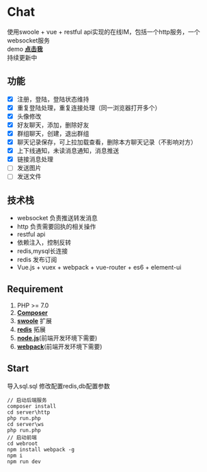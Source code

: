 # Chat
使用swoole + vue + restful api实现的在线IM，包括一个http服务，一个websocket服务  
demo  **[点击我](http://119.29.63.161)**  
持续更新中
## 功能
- [x] 注册，登陆，登陆状态维持
- [x] 重复登陆处理，重复连接处理（同一浏览器打开多个）
- [x] 头像修改
- [x] 好友聊天，添加，删除好友
- [x] 群组聊天，创建，退出群组
- [x] 聊天记录保存，可上拉加载查看，删除本方聊天记录（不影响对方）
- [x] 上下线通知，未读消息通知，消息推送
- [x] 链接消息处理
- [ ] 发送图片
- [ ] 发送文件
## 技术栈
- websocket 负责推送转发消息
- http 负责需要回执的相关操作
- restful api
- 依赖注入，控制反转
- redis,mysql长连接
- redis 发布订阅
- Vue.js + vuex + webpack + vue-router + es6 + element-ui
## Requirement
1. PHP >= 7.0
2. **[Composer](https://getcomposer.org/)**
3. **[swoole](https://www.swoole.com/)** 扩展
4. **[redis](http://pecl.php.net/package/redis)** 拓展
5. **[node.js](https://nodejs.org/en/)**(前端开发环境下需要)  
6. **[webpack](http://webpack.github.io/)**(前端开发环境下需要)  
## Start
导入sql.sql
修改配置redis,db配置参数
```shell
// 启动后端服务
composer install
cd server\http 
php run.php 
cd server\ws
php run.php
// 启动前端
cd webroot
npm install webpack -g
npm i
npm run dev
```